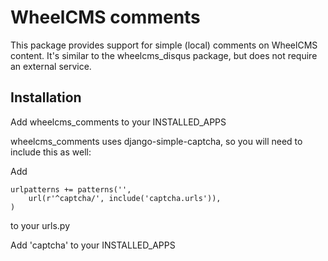 WheelCMS comments
=================

This package provides support for simple (local) comments on WheelCMS content.
It's similar to the wheelcms_disqus package, but does not require an external
service.

Installation
------------

Add wheelcms_comments to your INSTALLED_APPS

wheelcms_comments uses django-simple-captcha, so you will need to include this
as well:

Add 

    urlpatterns += patterns('',
        url(r'^captcha/', include('captcha.urls')),
    )

to your urls.py

Add 'captcha' to your INSTALLED_APPS


